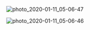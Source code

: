 ![photo_2020-01-11_05-06-47](https://user-images.githubusercontent.com/44025672/72189780-58233b80-3430-11ea-8896-2be362f2537d.jpg)

![photo_2020-01-11_05-06-46](https://user-images.githubusercontent.com/44025672/72189781-58bbd200-3430-11ea-92df-d279b3043026.jpg)

